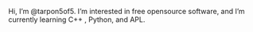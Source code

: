 Hi, I’m @tarpon5of5.
I’m interested in free opensource software, and I’m currently learning C++ , Python, and APL.
